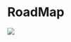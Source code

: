 # RoadMap
   <img src="https://img.shields.io/badge/Instagram-E4405F?style=flat-square&logo=Instagram&logoColor=whitehttps://(blog.kakaocdn.net/dn/bq03dY/btrnCzNDlUE/EQPcSTH1TGR50KCBsnC5K1/img.png)https://blog.kakaocdn.net/dn/bq03dY/btrnCzNDlUE/EQPcSTH1TGR50KCBsnC5K1/img.png" />
